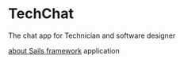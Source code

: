 # TechChat
The chat app for Technician and software designer

[about Sails framework](http://sailsjs.org) application
